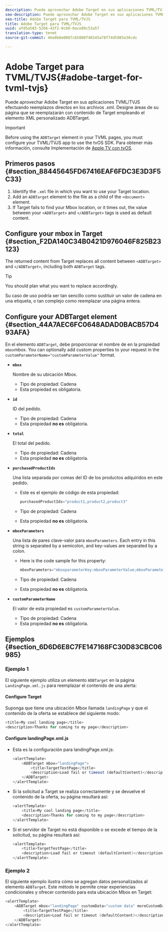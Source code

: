 ```yaml
---
description: Puede aprovechar Adobe Target en sus aplicaciones TVML/TVJS efectuando reemplazos directos en los archivos .xml. Designe áreas de su página que se reemplazarán con contenido de Target empleando el elemento XML personalizado ADBTarget.
seo-description: Puede aprovechar Adobe Target en sus aplicaciones TVML/TVJS efectuando reemplazos directos en los archivos .xml. Designe áreas de su página que se reemplazarán con contenido de Target empleando el elemento XML personalizado ADBTarget.
seo-title: Adobe Target para TVML/TVJS
title: Adobe Target para TVML/TVJS
uuid: afd5a583-5266-43f2-8cb0-0ace89c53a57
translation-type: tm+mt
source-git-commit: 46a0b8e0087c65880f46545a78f74d5985e36cdc

---
```



# Adobe Target para TVML/TVJS{#adobe-target-for-tvml-tvjs}

Puede aprovechar Adobe Target en sus aplicaciones TVML/TVJS efectuando reemplazos directos en los archivos .xml. Designe áreas de su página que se reemplazarán con contenido de Target empleando el elemento XML personalizado ADBTarget.

>[!IMPORTANT]
>
>Before using the `ADBTarget` element in your TVML pages, you must configure your TVML/TVJS app to use the tvOS SDK. Para obtener más información, consulte Implementación de [Apple TV con tvOS](/help/ios/apple-tv-implementation-tvos/apple-tv-implementation-tvos.md).

## Primeros pasos {#section_88445645FD67416EAF6FDC3E3D3F5C33}

1. Identify the `.xml` file in which you want to use your Target location.
1. Add an `ADBTarget` element to the file as a child of the `<document>` element.
1. If Target fails to find your Mbox location, or it times out, the value between your `<ADBTarget>` and `</ADBTarget>` tags is used as default content.

## Configure your mbox in Target {#section_F2DA140C34B0421D976046F825B23123}

The returned content from Target replaces all content between `<ADBTarget>` and `</ADBTarget>`, including both `ADBTarget` tags.

>[!TIP]
>
>You should plan what you want to replace accordingly.

Su caso de uso podría ser tan sencillo como sustituir un valor de cadena en una etiqueta, o tan complejo como reemplazar una página entera.

## Configure your ADBTarget element {#section_44A7AEC6FC0648ADAD0BACB57D493AFA}

En el elemento `ADBTarget`, debe proporcionar el nombre de en la propiedad `mbox`mbox. You can optionally add custom properties to your request in the `customParameterName="customParameterValue"` format.

* **`mbox`**

   Nombre de su ubicación Mbox.

   * Tipo de propiedad: Cadena
   * Esta propiedad es obligatoria.

* **`id`**

   ID del pedido.

   * Tipo de propiedad: Cadena
   * Esta propiedad **no es** obligatoria.

* **`total`**

   El total del pedido.

   * Tipo de propiedad: Cadena
   * Esta propiedad **no es** obligatoria.

* **`purchasedProductIds`**

   Una lista separada por comas del ID de los productos adquiridos en este pedido.

   * Este es el ejemplo de código de esta propiedad:


      ```objective-c
      purchasedProductIds="product1,product2,product3" 
      ```

   * Tipo de propiedad: Cadena
   * Esta propiedad **no es** obligatoria.

* **`mboxParameters`**

   Una lista de pares clave-valor para `mboxParameters`. Each entry in this string is separated by a semicolon, and key-values are separated by a colon.

   * Here is the code sample for this property:

      ```objective-c
      mboxParameters="mboxparameterKey:mboxParameterValue;mboxParameterKey1:mboxParameterValue1;mboxParameterKey2:mboxParameterValue2"
      ```

   * Tipo de propiedad: Cadena
   * Esta propiedad **no es** obligatoria.

* **`customParameterName`**

   El valor de esta propiedad es `customParameterValue`.

   * Tipo de propiedad: Cadena
   * Esta propiedad **no es** obligatoria.


## Ejemplos {#section_6D6D6E8C7FE147168FC30D83CBC06985}

### Ejemplo 1

El siguiente ejemplo utiliza un elemento `ADBTarget` en la página `LandingPage.xml.js` para reemplazar el contenido de una alerta:

#### Configure Target

Suponga que tiene una ubicación Mbox llamada `landingPage` y que el contenido de la oferta se establece del siguiente modo:

```objective-c
<title>My cool landing page</title> 
<description>Thanks for coming to my page</description> 
```

#### Configure landingPage.xml.js

* Esta es la configuración para landingPage.xml.js:

   ```js
   <alertTemplate> 
       <ADBTarget mbox="landingPage">  
           <title>TargetTestPage</title> 
           <description>Load fail or timeout (defaultContent)</description> 
       </ADBTarget>  
   </alertTemplate> 
   ```

* Si la solicitud a Target se realiza correctamente y se devuelve el contenido de la oferta, su página resultará así:

   ```objective-c
   <alertTemplate> 
       <title>My cool landing page</title> 
       <description>Thanks for coming to my page</description> 
   </alertTemplate>
   ```

* Si el servidor de Target no está disponible o se excede el tiempo de la solicitud, su página resultará así:

   ```objective-c
   <alertTemplate> 
       <title>TargetTestPage</title> 
       <description>Load fail or timeout (defaultContent)</description> 
   </alertTemplate>
   ```

### Ejemplo 2

El siguiente ejemplo ilustra cómo se agregan datos personalizados al elemento `ADBTarget`. Este método le permite crear experiencias condicionales y ofrecer contenido para esta ubicación Mbox en Target:

```objective-c
<alertTemplate> 
    <ADBTarget mbox="landingPage" customData="custom data" moreCustomData="more custom data"> 
        <title>TargetTestPage</title> 
        <description>Load fail or timeout (defaultContent)</description> 
    </ADBTarget>  
</alertTemplate>
```
